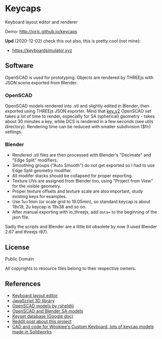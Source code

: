 # Keycaps

Keyboard layout editor and renderer

Demo: http://joric.github.io/keycaps

**Upd** (2020-12-02) check this out also, this is pretty cool (not mine):

* https://keyboardsimulator.xyz


## Software

OpenSCAD is used for prototyping. Objects are rendered by THREEjs with JSON scene exported from Blender.

### OpenSCAD

OpenSCAD models rendered into .stl and slightly edited in Blender, then exported using THREEjs JSON exporter.
Mind that [key_v2](https://github.com/rsheldiii/openSCAD-projects) OpenSCAD set takes a lot of time
to render, especially for SA (spherical) geometry - takes about 30 minutes a key,
while DCS is rendered in a few seconds (see utils directory). Rendering time can be reduced with smaller subdivision ($fn) settings.


### Blender

* Rendered .stl files are then processed with Blender's "Decimate" and "Edge Split" modifiers.
* Smoothing groups ("Auto Smooth") do not get exported so I had to use Edge Split geometry modifier.
* All modifer stacks should be collapsed for proper exporting.
* Texture UVs are assigned from Blender too, using "Project from View" for the visible geometry.
* Proper texture offsets and texture scale are also important, study existing keys for examples.
* Use 1u=1mm (or scale grid to 19.05mm), so standard keycap is about 19x19, 2u keycap is 19x38 and so on.
* After manual exporting with io_threejs, add `data=` to the beginning of the json file.

Sadly the scripts and Blender are a little bit obsolete by now (I used Blender 2.67 and threejs r87).


## License

Public Domain

All copyrights to resource files belong to their respective owners.

## References

* [Keyboard layout editor](https://github.com/ijprest/keyboard-layout-editor)
* [JavaScript 3D library](https://github.com/mrdoob/three.js)
* [OpenSCAD models by rsheldiii](https://github.com/rsheldiii/openSCAD-projects)
* [OpenSCAD and Blender SA models](https://github.com/getclacking/SA-profile-keys-3D-models)
* [Keyset database (Google doc)](https://docs.google.com/spreadsheets/d/1byRpKCGR8tbV8tyTb3vwhLyiOcCgxbRTDUptnWgG3IE/edit#gid=0)
* [Reddit post about this project](https://www.reddit.com/r/MechanicalKeyboards/comments/7hdxun/has_this_neat_rendering_of_various_keyboard/)
* [CAD and code for Wookiee's Custom Keyboard, lots of keycap models made in Solidworks](https://github.com/dankwookiee/Kieeboard)

